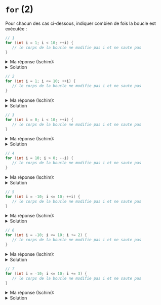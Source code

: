 # `for` (2)

Pour chacun des cas ci-dessous, indiquer combien de fois la boucle est exécutée :

~~~cpp
// 1
for (int i = 1; i < 10; ++i) {
   // le corps de la boucle ne modifie pas i et ne saute pas
}
~~~

<details>
<summary> Ma réponse (Ischim):</summary>
9
</details>

<details>
<summary>Solution</summary>

~~~
9
~~~
</details>

~~~cpp
// 2
for (int i = 1; i <= 10; ++i) {
   // le corps de la boucle ne modifie pas i et ne saute pas
}
~~~

<details>
<summary> Ma réponse (Ischim):</summary>
10
</details>

<details>
<summary>Solution</summary>

~~~
10
~~~
</details>

~~~cpp
// 3
for (int i = 0; i < 10; ++i) {
   // le corps de la boucle ne modifie pas i et ne saute pas
}
~~~

<details>
<summary> Ma réponse (Ischim):</summary>
10
</details>

<details>
<summary>Solution</summary>

~~~
10
~~~
</details>

~~~cpp
// 4
for (int i = 10; i > 0; --i) {
   // le corps de la boucle ne modifie pas i et ne saute pas
}
~~~

<details>
<summary> Ma réponse (Ischim):</summary>
10
</details>

<details>
<summary>Solution</summary>

~~~
10
~~~
</details>

~~~cpp
// 5
for (int i = -10; i <= 10; ++i) {
   // le corps de la boucle ne modifie pas i et ne saute pas
}
~~~

<details>
<summary> Ma réponse (Ischim):</summary>
21
</details>

<details>
<summary>Solution</summary>

~~~
21
~~~
</details>

~~~cpp
// 6
for (int i = -10; i <= 10; i += 2) {
   // le corps de la boucle ne modifie pas i et ne saute pas
}
~~~

<details>
<summary> Ma réponse (Ischim):</summary>
11
</details>

<details>
<summary>Solution</summary>

~~~
11
~~~
</details>

~~~cpp
// 7
for (int i = -10; i <= 10; i += 3) {
   // le corps de la boucle ne modifie pas i et ne saute pas
}
~~~

<details>
<summary> Ma réponse (Ischim):</summary>
7
</details>

<details>
<summary>Solution</summary>

~~~
7
~~~
</details>

